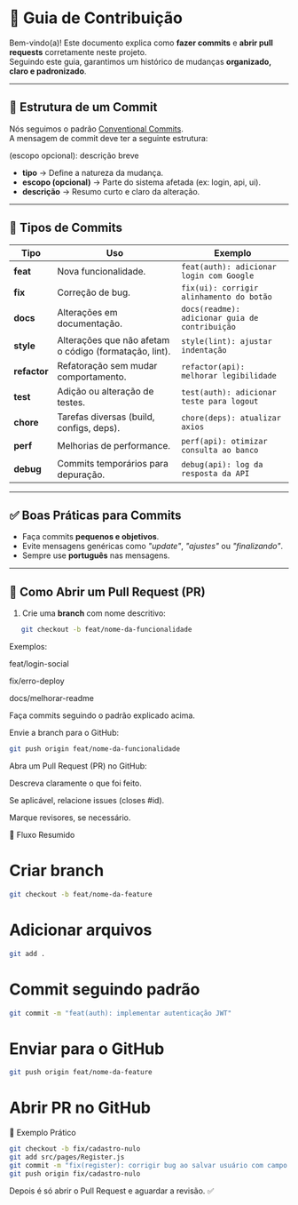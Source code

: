 # 📌 Guia de Contribuição

Bem-vindo(a)! Este documento explica como **fazer commits** e **abrir pull requests** corretamente neste projeto.  
Seguindo este guia, garantimos um histórico de mudanças **organizado, claro e padronizado**.

---

## 📝 Estrutura de um Commit

Nós seguimos o padrão [Conventional Commits](https://www.conventionalcommits.org/).  
A mensagem de commit deve ter a seguinte estrutura:

<tipo>(escopo opcional): descrição breve

- **tipo** → Define a natureza da mudança.  
- **escopo (opcional)** → Parte do sistema afetada (ex: login, api, ui).  
- **descrição** → Resumo curto e claro da alteração.  

---

## 🔖 Tipos de Commits

| Tipo      | Uso | Exemplo |
|-----------|-----|---------|
| **feat**  | Nova funcionalidade. | `feat(auth): adicionar login com Google` |
| **fix**   | Correção de bug. | `fix(ui): corrigir alinhamento do botão` |
| **docs**  | Alterações em documentação. | `docs(readme): adicionar guia de contribuição` |
| **style** | Alterações que não afetam o código (formatação, lint). | `style(lint): ajustar indentação` |
| **refactor** | Refatoração sem mudar comportamento. | `refactor(api): melhorar legibilidade` |
| **test**  | Adição ou alteração de testes. | `test(auth): adicionar teste para logout` |
| **chore** | Tarefas diversas (build, configs, deps). | `chore(deps): atualizar axios` |
| **perf**  | Melhorias de performance. | `perf(api): otimizar consulta ao banco` |
| **debug** | Commits temporários para depuração. | `debug(api): log da resposta da API` |

---

## ✅ Boas Práticas para Commits

- Faça commits **pequenos e objetivos**.  
- Evite mensagens genéricas como *"update"*, *"ajustes"* ou *"finalizando"*.  
- Sempre use **português** nas mensagens.
  
---

## 🔀 Como Abrir um Pull Request (PR)

1. Crie uma **branch** com nome descritivo:

```bash
   git checkout -b feat/nome-da-funcionalidade
```

Exemplos:

feat/login-social

fix/erro-deploy

docs/melhorar-readme

Faça commits seguindo o padrão explicado acima.

Envie a branch para o GitHub:

```bash
git push origin feat/nome-da-funcionalidade
```

Abra um Pull Request (PR) no GitHub:

Descreva claramente o que foi feito.

Se aplicável, relacione issues (closes #id).

Marque revisores, se necessário.

🚦 Fluxo Resumido
# Criar branch

```bash
git checkout -b feat/nome-da-feature
```

# Adicionar arquivos

```bash
git add .
```

# Commit seguindo padrão

```bash
git commit -m "feat(auth): implementar autenticação JWT"
```

# Enviar para o GitHub

```bash
git push origin feat/nome-da-feature
```

# Abrir PR no GitHub
🎯 Exemplo Prático

```bash
git checkout -b fix/cadastro-nulo
git add src/pages/Register.js
git commit -m "fix(register): corrigir bug ao salvar usuário com campo vazio"
git push origin fix/cadastro-nulo
```

Depois é só abrir o Pull Request e aguardar a revisão. ✅
